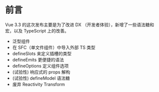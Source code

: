 # 前言
Vue 3.3 的这次发布主要是为了改进 DX （开发者体验），新增了一些语法糖和宏，以及 TypeScript 上的改善。

- 泛型组件
- 在 SFC（单文件组件）中导入外部 TS 类型
- defineSlots 来定义插槽的类型
- defineEmits 更便捷的语法
- defineOptions 定义组件选项
- (试验性) 响应式的 props 解构
- (试验性) defineModel 语法糖
- 废弃 Reactivity Transform

